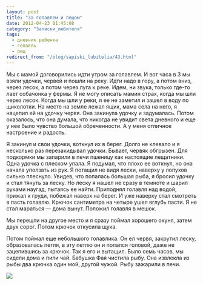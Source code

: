 ```yaml
---
layout: post
title: "За голавлем и лещом"
date: 2012-04-23 01:45:08
category: "Записки_любителя"
tags:
  - дневник ребенка
  - голавль
  - лещ
redirect_from: "/blog/sapiski_lubitelia/43.html"
---
```

Мы с мамой договорились идти утром за голавлем. И вот часа в 3 мы взяли
удочки, червей и пошли на реку. Идти надо в гору, а потом вниз, через
лесок, а потом через луга к реке. Идем, ни звука, только где-то лает
собачонка у фермы. Я не могу описать мамин страх, когда мы шли через
лесок. Когда мы шли у реки, я ее не заметил и зашел в воду по щиколотки.
На месте на земле лежал ящик, мама села на него, я нацепил ей на удочку
червя. Она закинула удочку и задумалась. Потом оказалось, что она
думала, что никогда не увидит света дневного и еще у нее было чувство
большой обреченности. А у меня отличное настроение и радость.

Я закинул и свои удочки, воткнул их в берег. Долго не клевало и я
несколько раз перезакидывал удочки. Бывает, червяк обгрызен. Для
подкормки мы запарили в печи пшеницу как настоящие лещатники. Одна
удочка с плеском упала. Я подумал, что плохо ее воткнул, но она начала
уползать из рук. Я потащил не видя лески, наверху у лопухов сильно
плеснуло. Увидев, что попалась большая рыба, я бросил удочку и стал
тянуть за леску. Но леску я нашел не сразу в темноте и шарил руками
наугад, пытаясь ее найти. Приподнял голавля над водой, прижал к груди,
побежал наверх на берег. И уже наверху стал смотреть в пасть голавлю.
Крючок сантиметра на четыре ушел вглубь пасти. Я не стал мараться — дома
вынут. Положил голавля в мешок.

Мы перешли на другое место и я сразу поймал хорошего окуня, затем двух
сорог. Потом крючок откусила щука.

Потом поймал еще небольшого голавлика. Он ел червя, закрутил леску,
образовалась петля, в эту петлю он и попался головой, даже не
зацепившись за крючок. Так я его и вытащил. Было семь часов, мы сидели
дома и пили чай. Бабушка Фая чистила рыбу. Она извлекла из рыбы два
крючка один мой, другой чужой. Рыбу зажарили в печи.

![](http://fishingguru.ru/uploads/images/00/00/01/2012/04/22/2ddf07.jpg)
